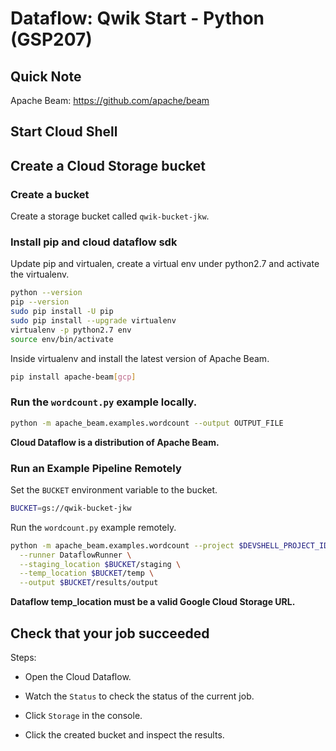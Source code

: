 # Dataflow: Qwik Start - Python (GSP207)



## Quick Note

Apache Beam: <https://github.com/apache/beam>



## Start Cloud Shell





## Create a Cloud Storage bucket


### Create a bucket


Create a storage bucket called `qwik-bucket-jkw`.

### Install pip and cloud dataflow sdk

Update pip and virtualen, create a virtual env under python2.7 and activate the virtualenv.

```sh
python --version
pip --version
sudo pip install -U pip
sudo pip install --upgrade virtualenv
virtualenv -p python2.7 env
source env/bin/activate
```

Inside virtualenv and install the latest version of Apache Beam.

```sh
pip install apache-beam[gcp]
```

### Run the `wordcount.py` example locally.

```sh
python -m apache_beam.examples.wordcount --output OUTPUT_FILE
```

**Cloud Dataflow is a distribution of Apache Beam.**

### Run an Example Pipeline Remotely

Set the `BUCKET` environment variable to the bucket.

```sh
BUCKET=gs://qwik-bucket-jkw
```

Run the `wordcount.py` example remotely.

```sh
python -m apache_beam.examples.wordcount --project $DEVSHELL_PROJECT_ID \
  --runner DataflowRunner \
  --staging_location $BUCKET/staging \
  --temp_location $BUCKET/temp \
  --output $BUCKET/results/output
```

**Dataflow temp_location must be a valid Google Cloud Storage URL.**



## Check that your job succeeded

Steps:

*   Open the Cloud Dataflow.
*   Watch the `Status` to check the status of the current job.

*   Click `Storage` in the console.
*   Click the created bucket and inspect the results.









